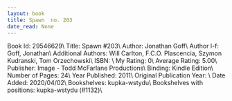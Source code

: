 ```yaml
---
layout: book
title: Spawn  no. 203
date_read: None
---
```


Book Id: 29546629\ 
Title: Spawn #203\ 
Author: Jonathan Goff\ 
Author l-f: Goff, Jonathan\ 
Additional Authors: Will Carlton, F.C.O. Plascencia, Szymon Kudranski, Tom Orzechowski\ 
ISBN: \ 
My Rating: 0\ 
Average Rating: 5.00\ 
Publisher: Image - Todd McFarlane Productions\ 
Binding: Kindle Edition\ 
Number of Pages: 24\ 
Year Published: 2011\ 
Original Publication Year: \ 
Date Added: 2020/04/02\ 
Bookshelves: kupka-wstydu\ 
Bookshelves with positions: kupka-wstydu (#1132)\ 


